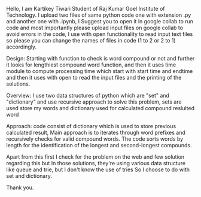 Hello, I am Kartikey Tiwari Student of Raj Kumar Goel Institute of Technology.
I upload two files of same python code one with extension .py and another one with .ipynb,
I Suggest you to open it in google collab to run code and most importantly 
please upload input files on google collab to avoid errors in the code, 
I use with open functionality to read input text files so please you can change 
the names of files in code (1 to 2 or 2 to 1) accordingly.

Design:
Starting with function to check is word compound or not and further it looks for lengthiest compound word function, and 
then it uses time module to compute processing time which start with start time and endtime and then it uses with open to 
read the input files and the printing of the solutions.

Overview:
I use two data structures of python which are "set" and "dictionary" and use recursive approach to solve this problem,
sets are used store my words and dictionary used for calculated compound reslulted word

Approach:
code consist of dictionary which is used to store previous calculated result, Main approach is to iterates through word prefixes and recursively checks for valid compound words.
The code sorts words by length for the identification of the longest and second-longest compounds.
 

Apart from this first I check for the problem on the web and few solution regarding this but In those solutions,
they're using various data structure like queue and trie, but I don't know the use of tries So I choose to do with set and dictionary.

Thank you.

